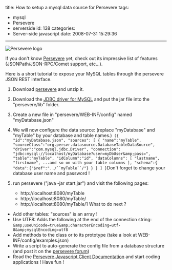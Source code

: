 title: How to setup a mysql data source for Persevere
tags:
  - mysql
  - Persevere
  - serverside
id: 138
categories:
  - Server-side javascript
date: 2008-07-31 15:29:36
---

![Persevere logo](http://persevere.sitepen.com/res/persevere.png)

If you don't know [Persevere](http://persevere.sitepen.com/) yet, check out its impressive list of features (JSONPath/JSON-RPC/Comet support, etc...).

Here is a short tutorial to expose your MySQL tables through the persevere JSON REST interface.

1.  Download [persevere](http://code.google.com/p/persevere-framework/) and unzip it.
2.  Download the [JDBC driver for MySQL](http://dev.mysql.com/downloads/connector/j/5.1.html) and put the jar file into the "persevere/lib" folder.
3.  Create a new file in "persevere/WEB-INF/config" named "myDatabase.json"
4.  We will now configure the data source: (replace "myDatabase" and "myTable" by your database and table names.)`
({
"id":"myDatabase.json",
"sources": [
{
"name":"myTable",
"sourceClass":"org.persvr.datasource.DatabaseTableDataSource",
"driver":"com.mysql.jdbc.Driver",
"connection":
"jdbc:mysql://localhost/myDatabase?user=myDbUser&amp;pass=",
"table":"myTable",
"idColumn":"id",
"dataColumns": [
"lastname",
"firstname",
...and so on with your table columns
],
"schema":{
"data":{"$ref":"../``myTable``/"}
}
}
]
}`Don't forget to change your database user name and password !
5.  run persevere ("java -jar start.jar") and visit the following pages:

    *   http://localhost:8080/myTable
    *   http://localhost:8080/myTable/
    *   http://localhost:8080/myTable/1
What to do next ?

*   Add other tables: "sources" is an array !
*   Use UTF8:  Adds the following at the end of  the connection string: `&amp;useUnicode=true&amp;characterEncoding=utf-8&amp;mysqlEncoding=utf8`
*   Add methods to the class or to its prototype (take a look at WEB-INF/config/examples.json)
*   Write a script to auto-generate the config file from a database structure (and post it on the [persevere forum](http://groups.google.com/group/persevere-framework))
*   Read the [Persevere Javascript Client Documentation](http://persevere.sitepen.com/persevere-client-readme.html) and start coding applications !
Have fun !